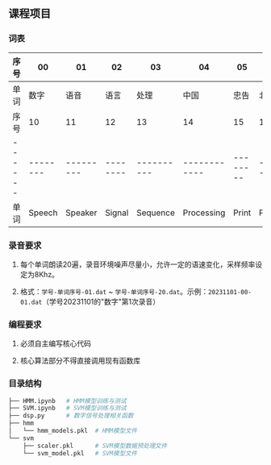 ## 课程项目


### 词表

| 序号 | 00  | 01   | 02   | 03   | 04   | 05   | 06   | 07   | 08   | 09   |
|------|-----|------|------|------|------|------|------|------|------|------|
| 单词 | 数字 | 语音 | 语言 | 处理 | 中国 | 忠告 | 北京 | 背景 | 上海 | 商行 |
| 序号 | 10     | 11      | 12     | 13       | 14         | 15     | 16      | 17    | 18    | 19     |
|------|--------|---------|--------|----------|------------|--------|---------|-------|-------|--------|
| 单词 | Speech | Speaker | Signal | Sequence | Processing | Print  | Project | File  | Open  | Close  |

### 录音要求

1. 每个单词朗读20遍，录音环境噪声尽量小，允许一定的语速变化，采样频率设定为8Khz。

2. ​格式：`学号-单词序号-01.dat` ~ `学号-单词序号-20.dat`。示例：`20231101-00-01.dat`（学号20231101的"数字"第1次录音）

### 编程要求

1. 必须自主编写核心代码

2. 核心算法部分不得直接调用现有函数库

### 目录结构

```bash
├── HMM.ipynb   # HMM模型训练与测试
├── SVM.ipynb   # SVM模型训练与测试
├── dsp.py      # 数字信号处理相关函数
├── hmm
│   └── hmm_models.pkl  # HMM模型文件
└── svm
    ├── scaler.pkl      # SVM模型数据预处理文件
    └── svm_model.pkl   # SVM模型文件
```